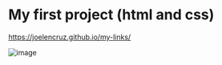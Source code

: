 # My first project (html and css)

https://joelencruz.github.io/my-links/ 

![image](https://user-images.githubusercontent.com/43698585/201656639-4e19bd31-3d35-46e2-a831-d7a8ff48051c.png)


